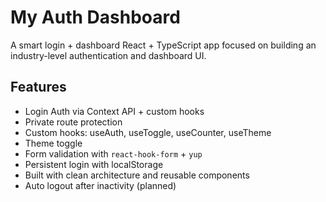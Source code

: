 # My Auth Dashboard
A smart login + dashboard React + TypeScript app focused on building an industry-level authentication and dashboard UI.

## Features

- Login Auth via Context API + custom hooks
- Private route protection
- Custom hooks: useAuth, useToggle, useCounter, useTheme
- Theme toggle
- Form validation with `react-hook-form` + `yup`
- Persistent login with localStorage
- Built with clean architecture and reusable components
- Auto logout after inactivity (planned)

